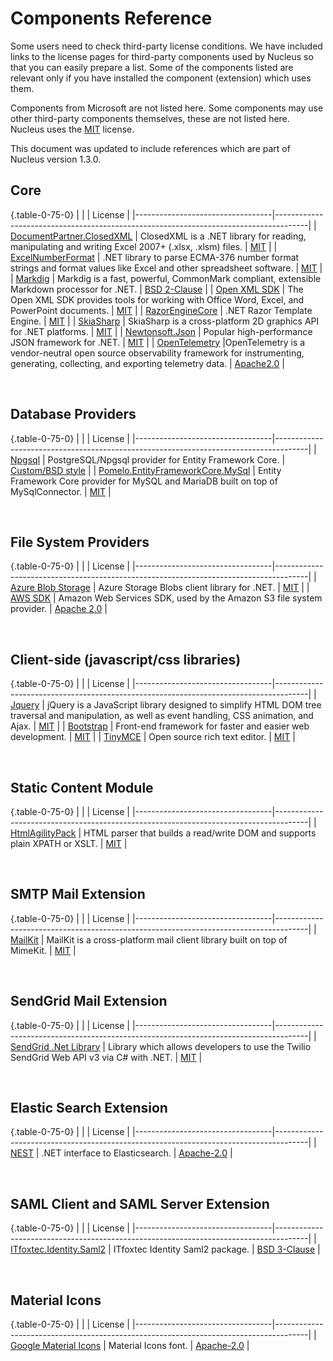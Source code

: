 # Components Reference
Some users need to check third-party license conditions.  We have included links to the license pages  for third-party components used
by Nucleus so that you can easily prepare a list.  Some of the components listed are relevant only if you have installed the component 
(extension) which uses them.

Components from Microsoft are not listed here.  Some components may use other third-party components themselves, these are not listed here.  Nucleus 
uses the [MIT](https://github.com/Inventua/nucleus-core/blob/main/Nucleus.Web/license.txt) license.

This document was updated to include references which are part of Nucleus version 1.3.0.

## Core
{.table-0-75-0}
|                                  |                                                             | License                         |
|----------------------------------|--------------------------------------------------------------------------------------|
| [DocumentPartner.ClosedXML](https://github.com/ClosedXML/ClosedXML)	| ClosedXML is a .NET library for reading, manipulating and writing Excel 2007+ (.xlsx, .xlsm) files.	| [MIT](https://github.com/ClosedXML/ClosedXML/blob/develop/LICENSE) |
| [ExcelNumberFormat](https://github.com/andersnm/ExcelNumberFormat)	| .NET library to parse ECMA-376 number format strings and format values like Excel and other spreadsheet software.	| [MIT](https://github.com/andersnm/ExcelNumberFormat/blob/master/LICENSE) |
| [Markdig](https://github.com/xoofx/markdig)  |	Markdig is a fast, powerful, CommonMark compliant, extensible Markdown processor for .NET. |	[BSD 2-Clause](https://github.com/xoofx/markdig/blob/master/license.txt) |
| [Open XML SDK](https://github.com/dotnet/Open-XML-SDK)	| The Open XML SDK provides tools for working with Office Word, Excel, and PowerPoint documents.	| [MIT](https://github.com/dotnet/Open-XML-SDK/blob/main/LICENSE) |
| [RazorEngineCore](https://github.com/adoconnection/RazorEngineCore)  |	.NET Razor Template Engine. |	[MIT](https://github.com/adoconnection/RazorEngineCore/blob/master/LICENSE) |
| [SkiaSharp](https://github.com/mono/SkiaSharp)  |	SkiaSharp is a cross-platform 2D graphics API for .NET platforms. |	[MIT](https://github.com/mono/SkiaSharp/blob/main/LICENSE.md) |
| [Newtonsoft.Json](https://github.com/JamesNK/Newtonsoft.Json)  |	Popular high-performance JSON framework for .NET. |	[MIT](https://github.com/JamesNK/Newtonsoft.Json/blob/master/LICENSE.md) |
| [OpenTelemetry](https://opentelemetry.io/) |OpenTelemetry is a vendor-neutral open source observability framework for instrumenting, generating, collecting, and exporting telemetry data. | [Apache2.0](https://github.com/open-telemetry/opentelemetry-dotnet/blob/main/LICENSE.TXT) |

<br/>  

## Database Providers
{.table-0-75-0}
|                                  |                                                             | License                         |
|----------------------------------|--------------------------------------------------------------------------------------|
| [Npgsql](https://github.com/npgsql/efcore.pg) | PostgreSQL/Npgsql provider for Entity Framework Core. |	[Custom/BSD style](https://github.com/npgsql/efcore.pg/blob/main/LICENSE) |
| [Pomelo.EntityFrameworkCore.MySql](https://github.com/PomeloFoundation/Pomelo.EntityFrameworkCore.MySql) | Entity Framework Core provider for MySQL and MariaDB built on top of MySqlConnector. |	[MIT](https://github.com/PomeloFoundation/Pomelo.EntityFrameworkCore.MySql/blob/master/LICENSE) |

<br/>  

## File System Providers
{.table-0-75-0}
|                                  |                                                             | License                         |
|----------------------------------|--------------------------------------------------------------------------------------|
| [Azure Blob Storage](https://learn.microsoft.com/en-au/azure/storage/blobs/storage-blobs-overview) | Azure Storage Blobs client library for .NET. |	[MIT](https://licenses.nuget.org/MIT) |
| [AWS SDK](https://github.com/aws/aws-sdk-net/) | Amazon Web Services SDK, used by the Amazon S3 file system provider. |	[Apache 2.0](https://aws.amazon.com/apache-2-0/) |

<br/>  

## Client-side (javascript/css libraries)
{.table-0-75-0}
|                                  |                                                             | License                         |
|----------------------------------|--------------------------------------------------------------------------------------|
| [Jquery](https://github.com/jquery/jquery)    |  jQuery is a JavaScript library designed to simplify HTML DOM tree traversal and manipulation, as well as event handling, CSS animation, and Ajax. | [MIT](https://jquery.org/license/) |
| [Bootstrap](https://github.com/twbs/bootstrap) | Front-end framework for faster and easier web development. | [MIT](https://github.com/twbs/bootstrap/blob/main/LICENSE) |
| [TinyMCE](https://github.com/tinymce/tinymce/tree/master) | Open source rich text editor. | [MIT](https://github.com/tinymce/tinymce/blob/master/LICENSE.TXT) |

<br/>

## Static Content Module
{.table-0-75-0}
|                                  |                                                             | License                         |
|----------------------------------|--------------------------------------------------------------------------------------|
| [HtmlAgilityPack](https://github.com/zzzprojects/html-agility-pack) | HTML parser that builds a read/write DOM and supports plain XPATH or XSLT. |	[MIT](https://github.com/zzzprojects/html-agility-pack/blob/master/LICENSE) |

<br/>

## SMTP Mail Extension
{.table-0-75-0}
|                                  |                                                             | License                         |
|----------------------------------|--------------------------------------------------------------------------------------|
| [MailKit](https://github.com/jstedfast/MailKit)  |	MailKit is a cross-platform mail client library built on top of MimeKit.	| [MIT](https://github.com/jstedfast/MailKit/blob/master/LICENSE) |

<br/>

## SendGrid Mail Extension
{.table-0-75-0}
|                                  |                                                             | License                         |
|----------------------------------|--------------------------------------------------------------------------------------|
| [SendGrid .Net Library](https://github.com/sendgrid/sendgrid-csharp)  |	Library which allows developers to use the Twilio SendGrid Web API v3 via C# with .NET.	| [MIT](https://github.com/sendgrid/sendgrid-csharp/blob/main/LICENSE) |

<br/>

## Elastic Search Extension
{.table-0-75-0}
|                                  |                                                             | License                         |
|----------------------------------|--------------------------------------------------------------------------------------|
| [NEST](https://github.com/elastic/elasticsearch-net) | .NET interface to Elasticsearch.	| [Apache-2.0](https://github.com/elastic/elasticsearch-net/blob/main/LICENSE.txt) |	

<br/>

## SAML Client and SAML Server Extension
{.table-0-75-0}
|                                  |                                                             | License                         |
|----------------------------------|--------------------------------------------------------------------------------------|
| [ITfoxtec.Identity.Saml2](https://github.com/ITfoxtec/ITfoxtec.Identity.Saml2) | ITfoxtec Identity Saml2 package.	| [BSD 3-Clause](https://github.com/ITfoxtec/ITfoxtec.Identity.Saml2/blob/master/LICENSE) |	

<br/>

## Material Icons
{.table-0-75-0}
|                                  |                                                             | License                         |
|----------------------------------|--------------------------------------------------------------------------------------|
| [Google Material Icons](https://developers.google.com/fonts/docs/material_icons) | Material Icons font.	| [Apache-2.0](https://www.apache.org/licenses/LICENSE-2.0.txt) |	

<br/>

